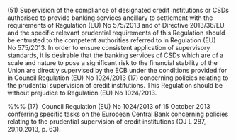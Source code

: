 (51) Supervision of the compliance of designated credit institutions or CSDs authorised to provide banking services ancillary to settlement with the requirements of Regulation (EU) No 575/2013 and of Directive 2013/36/EU and the specific relevant prudential requirements of this Regulation should be entrusted to the competent authorities referred to in Regulation (EU) No 575/2013. In order to ensure consistent application of supervisory standards, it is desirable that the banking services of CSDs which are of a scale and nature to pose a significant risk to the financial stability of the Union are directly supervised by the ECB under the conditions provided for in Council Regulation (EU) No 1024/2013 (17) concerning policies relating to the prudential supervision of credit institutions. This Regulation should be without prejudice to Regulation (EU) No 1024/2013.

%%% (17)  Council Regulation (EU) No 1024/2013 of 15 October 2013 conferring specific tasks on the European Central Bank concerning policies relating to the prudential supervision of credit institutions (OJ L 287, 29.10.2013, p. 63).
